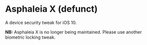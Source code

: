 # Asphaleia X (defunct)

A device security tweak for iOS 10.

**NB:** Asphaleia X is no longer being maintained. Please use another biometric locking tweak.
